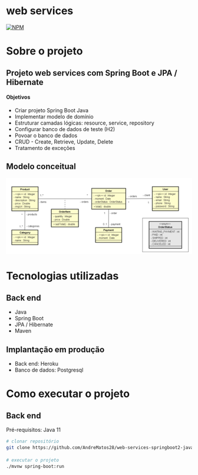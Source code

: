 # web services
[![NPM](https://img.shields.io/npm/l/react)](https://github.com/AndreMatos28/web-services-springboot2-java11/blob/master/LICENSE)

# Sobre o projeto

## Projeto web services com Spring Boot e JPA / Hibernate
#### Objetivos

- Criar projeto Spring Boot Java
- Implementar modelo de domínio
- Estruturar camadas lógicas: resource, service, repository
- Configurar banco de dados de teste (H2)
- Povoar o banco de dados
- CRUD - Create, Retrieve, Update, Delete
- Tratamento de exceções


## Modelo conceitual
![Modelo Conceitual](https://github.com/AndreMatos28/web-services-springboot2-java11/blob/master/assets/conceitual.png)

# Tecnologias utilizadas
## Back end
- Java
- Spring Boot
- JPA / Hibernate
- Maven

## Implantação em produção
- Back end: Heroku
- Banco de dados: Postgresql

# Como executar o projeto

## Back end
Pré-requisitos: Java 11

```bash
# clonar repositório
git clone https://github.com/AndreMatos28/web-services-springboot2-java11

# executar o projeto
./mvnw spring-boot:run
```
